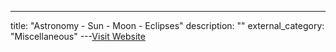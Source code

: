 ---
title: "Astronomy - Sun - Moon - Eclipses"
description: ""
external_category: "Miscellaneous"
---[Visit Website](https://www.timeanddate.com/astronomy/)

